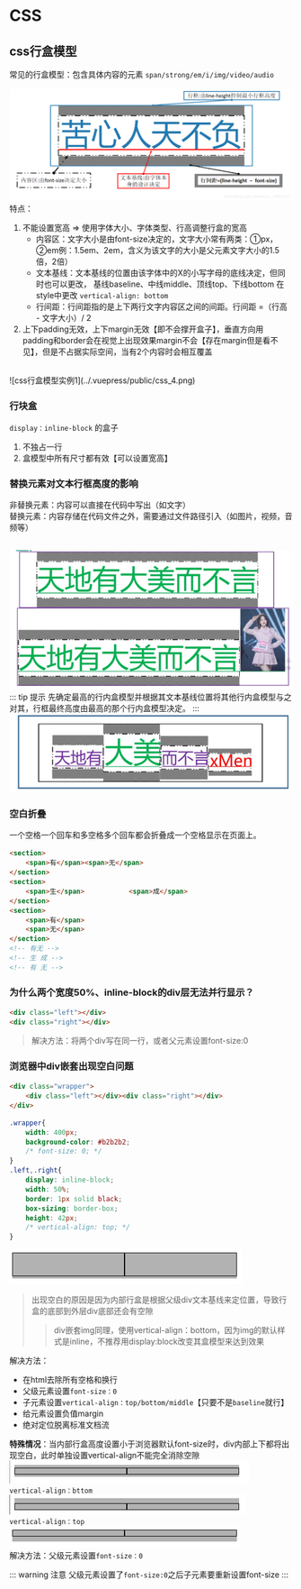 # CSS
## css行盒模型
常见的行盒模型：包含具体内容的元素 `span/strong/em/i/img/video/audio`  <br><br>
![css行盒模型](../.vuepress/public/css_3.png)
特点：  
1. 不能设置宽高  =>  使用字体大小、字体类型、行高调整行盒的宽高
   * 内容区：文字大小是由font-size决定的，文字大小常有两类：①px，②em例：1.5em、2em，含义为该文字的大小是父元素文字大小的1.5倍，2倍）
   * 文本基线：文本基线的位置由该字体中的X的小写字母的底线决定，但同时也可以更改， 基线baseline、中线middle、顶线top、下线bottom 在style中更改 `vertical-align: bottom`
   * 行间距：行间距指的是上下两行文字内容区之间的间距。行间距 =（行高 - 文字大小）/ 2  
2. 上下padding无效，上下margin无效【即不会撑开盒子】，垂直方向用padding和border会在视觉上出现效果margin不会【存在margin但是看不见】，但是不占据实际空间，当有2个内容时会相互覆盖  
<br>
![css行盒模型实例1](../.vuepress/public/css_4.png)  

### 行块盒
`display：inline-block` 的盒子  
1. 不独占一行
2. 盒模型中所有尺寸都有效【可以设置宽高<!--  -->】  

### 替换元素对文本行框高度的影响
非替换元素：内容可以直接在代码中写出（如文字）  
替换元素：内容存储在代码文件之外，需要通过文件路径引入（如图片，视频，音频等）  
<br>

![替换元素对文本行框高度的影响](../.vuepress/public/css_9.png)  
::: tip 提示
先确定最高的行内盒模型并根据其文本基线位置将其他行内盒模型与之对其，行框最终高度由最高的那个行内盒模型决定。
:::
![替换元素对文本行框高度的影响1](../.vuepress/public/css_10.png)    

### 空白折叠
一个空格一个回车和多空格多个回车都会折叠成一个空格显示在页面上。
``` html
<section>        
	<span>有</span><span>无</span>    
</section>    
<section>        
	<span>生</span>           <span>成</span>    
</section>    
<section>        
	<span>有</span>        
	<span>无</span>    
</section>
<!-- 有无 -->
<!-- 生 成 -->
<!-- 有 无 -->
```

### 为什么两个宽度50%、inline-block的div层无法并行显示？
``` html
<div class="left"></div>
<div class="right"></div>
```
>解决方法：将两个div写在同一行，或者父元素设置font-size:0

### 浏览器中div嵌套出现空白问题  
``` html
<div class="wrapper">
    <div class="left"></div><div class="right"></div>
</div>
```
``` css
.wrapper{
    width: 400px;
    background-color: #b2b2b2;
    /* font-size: 0; */
}
.left,.right{
    display: inline-block;
    width: 50%;
    border: 1px solid black;
    box-sizing: border-box;
    height: 42px;
    /* vertical-align: top; */
}
```
![css行盒模型实例2](../.vuepress/public/css_6.png)  
>出现空白的原因是因为内部行盒是根据父级div文本基线来定位置，导致行盒的底部到外层div底部还会有空隙  
>>div嵌套img同理，使用vertical-align：bottom，因为img的默认样式是inline，不推荐用display:block改变其盒模型来达到效果

解决方法：  
* 在html去除所有空格和换行
* 父级元素设置`font-size：0`
* 子元素设置`vertical-align：top/bottom/middle`【只要不是`baseline`就行】
* 给元素设置负值margin
* 绝对定位脱离标准文档流  

<b>特殊情况</b>：当内部行盒高度设置小于浏览器默认font-size时，div内部上下都将出现空白，此时单独设置vertical-align不能完全消除空隙  
![css行盒模型实例2](../.vuepress/public/css_5.png)  
`vertical-align：bttom`  
![css行盒模型实例2](../.vuepress/public/css_7.png)  
`vertical-align：top`  
![css行盒模型实例2](../.vuepress/public/css_8.png)  
解决方法：父级元素设置`font-size：0`

::: warning 注意
父级元素设置了`font-size:0`之后子元素要重新设置font-size
:::
